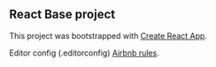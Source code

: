 ## React Base project

This project was bootstrapped with [Create React App](https://github.com/facebookincubator/create-react-app).

Editor config (.editorconfig) [Airbnb rules](https://github.com/airbnb/javascript/blob/master/.editorconfig).


